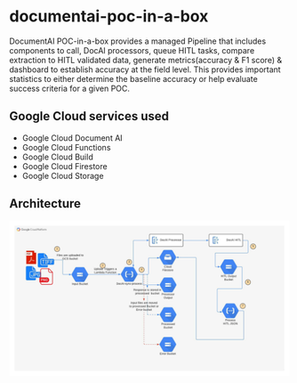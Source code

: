 # documentai-poc-in-a-box

DocumentAI POC-in-a-box provides a managed Pipeline that  includes components to call, DocAI processors, queue HITL tasks, compare extraction to HITL validated data, generate metrics(accuracy & F1 score) & dashboard to establish accuracy at the field level.  This provides important statistics to either determine the baseline accuracy or help evaluate success criteria for a given POC.

## Google Cloud services used

- Google Cloud Document AI
- Google Cloud Functions
- Google Cloud Build
- Google Cloud Firestore
- Google Cloud Storage

## Architecture

![Architecture Diagram](/resources/images/GCP_DocumentAI_Synchronous_Architecture.jpeg)


